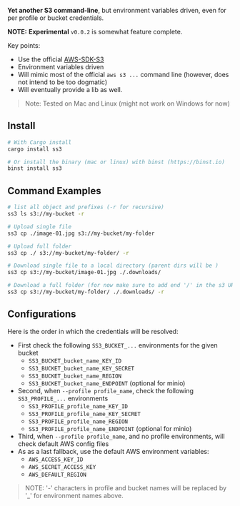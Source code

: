 

**Yet another S3 command-line**, but environment variables driven, even for per profile or bucket credentials. 

**NOTE:** **Experimental** `v0.0.2` is somewhat feature complete. 

Key points:
- Use the official [AWS-SDK-S3](https://crates.io/crates/aws-sdk-s3)
- Environment variables driven
- Will mimic most of the official `aws s3 ...` command line (however, does not intend to be too dogmatic)
- Will eventually provide a lib as well. 

> Note: Tested on Mac and Linux (might not work on Windows for now)

## Install

```sh
# With Cargo install
cargo install ss3

# Or install the binary (mac or linux) with binst (https://binst.io)
binst install ss3
```

## Command Examples

```sh
# list all object and prefixes (-r for recursive)
ss3 ls s3://my-bucket -r

# Upload single file
ss3 cp ./image-01.jpg s3://my-bucket/my-folder

# Upload full folder
ss3 cp ./ s3://my-bucket/my-folder/ -r

# Download single file to a local directory (parent dirs will be )
ss3 cp s3://my-bucket/image-01.jpg ./.downloads/

# Download a full folder (for now make sure to add end '/' in the s3 URL to distinguish from object)
ss3 cp s3://my-bucket/my-folder/ ./.downloads/ -r
```

## Configurations

Here is the order in which the credentials will be resolved:

- First check the following `SS3_BUCKET_...` environments for the given bucket
    - `SS3_BUCKET_bucket_name_KEY_ID`
    - `SS3_BUCKET_bucket_name_KEY_SECRET`
    - `SS3_BUCKET_bucket_name_REGION`  
    - `SS3_BUCKET_bucket_name_ENDPOINT` (optional for minio)     
- Second, when `--profile profile_name`, check the following `SS3_PROFILE_...` environments
    - `SS3_PROFILE_profile_name_KEY_ID`
    - `SS3_PROFILE_profile_name_KEY_SECRET`
    - `SS3_PROFILE_profile_name_REGION`  
    - `SS3_PROFILE_profile_name_ENDPOINT` (optional for minio) 
- Third, when `--profile profile_name`, and no profile environments, will check default AWS config files
- As as a last fallback, use the default AWS environment variables: 
    - `AWS_ACCESS_KEY_ID`
    - `AWS_SECRET_ACCESS_KEY`
    - `AWS_DEFAULT_REGION`

> NOTE: '-' characters in profile and bucket names will be replaced by '_' for environment names above.

